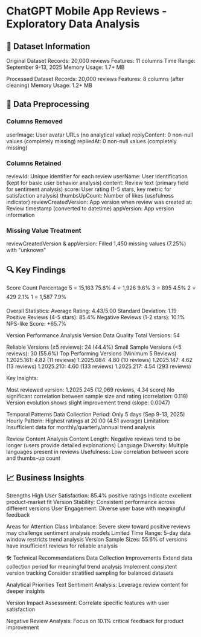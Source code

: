# ChatGPT Mobile App Reviews - Exploratory Data Analysis


## 📁 Dataset Information
Original Dataset
Records: 20,000 reviews
Features: 11 columns
Time Range: September 9-13, 2025
Memory Usage: 1.7+ MB

Processed Dataset
Records: 20,000 reviews
Features: 8 columns (after cleaning)
Memory Usage: 1.2+ MB


## 🧹 Data Preprocessing

### Columns Removed
userImage: User avatar URLs (no analytical value)
replyContent: 0 non-null values (completely missing)
repliedAt: 0 non-null values (completely missing)

### Columns Retained
reviewId: Unique identifier for each review
userName: User identification (kept for basic user behavior analysis)
content: Review text (primary field for sentiment analysis)
score: User rating (1-5 stars, key metric for satisfaction analysis)
thumbsUpCount: Number of likes (usefulness indicator)
reviewCreatedVersion: App version when review was created
at: Review timestamp (converted to datetime)
appVersion: App version information

### Missing Value Treatment
reviewCreatedVersion & appVersion: Filled 1,450 missing values (7.25%) with "unknown"

## 🔍 Key Findings
Score	Count	Percentage
5 ⭐	15,163	75.8%
4 ⭐	1,926	9.6%
3 ⭐	895	4.5%
2 ⭐	429	2.1%
1 ⭐	1,587	7.9%

Overall Statistics:
Average Rating: 4.43/5.00
Standard Deviation: 1.19
Positive Reviews (4-5 stars): 85.4%
Negative Reviews (1-2 stars): 10.1%
NPS-like Score: +65.7%

Version Performance Analysis
Version Data Quality
Total Versions: 54

Reliable Versions (≥5 reviews): 24 (44.4%)
Small Sample Versions (<5 reviews): 30 (55.6%)
Top Performing Versions (Minimum 5 Reviews)
1.2025.161: 4.82 (11 reviews)
1.2025.084: 4.80 (10 reviews)
1.2025.147: 4.62 (13 reviews)
1.2025.210: 4.60 (133 reviews)
1.2025.217: 4.54 (293 reviews)



Key Insights:

Most reviewed version: 1.2025.245 (12,069 reviews, 4.34 score)
No significant correlation between sample size and rating (correlation: 0.118)
Version evolution shows slight improvement trend (slope: 0.0047)

Temporal Patterns
Data Collection Period: Only 5 days (Sep 9-13, 2025)
Hourly Pattern: Highest ratings at 20:00 (4.51 average)
Limitation: Insufficient data for monthly/quarterly/annual trend analysis

Review Content Analysis
Content Length: Negative reviews tend to be longer (users provide detailed explanations)
Language Diversity: Multiple languages present in reviews
Usefulness: Low correlation between score and thumbs-up count


## 📈 Business Insights
Strengths
High User Satisfaction: 85.4% positive ratings indicate excellent product-market fit
Version Stability: Consistent performance across different versions
User Engagement: Diverse user base with meaningful feedback

Areas for Attention
Class Imbalance: Severe skew toward positive reviews may challenge sentiment analysis models
Limited Time Range: 5-day data window restricts trend analysis
Version Sample Sizes: 55.6% of versions have insufficient reviews for reliable analysis


🛠 Technical Recommendations
Data Collection Improvements
Extend data collection period for meaningful trend analysis
Implement consistent version tracking
Consider stratified sampling for balanced datasets

Analytical Priorities
Text Sentiment Analysis: Leverage review content for deeper insights

Version Impact Assessment: Correlate specific features with user satisfaction

Negative Review Analysis: Focus on 10.1% critical feedback for product improvement

